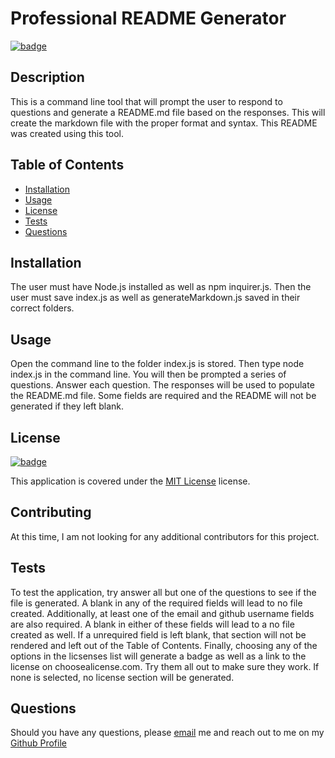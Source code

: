 # Professional README Generator

[![badge](https://img.shields.io/badge/license-MIT_License-purple)](https://choosealicense.com/licenses/mit)

## Description

This is a command line tool that will prompt the user to respond to questions and generate a README.md file based on the responses. This will create the markdown file with the proper format and syntax. This README was created using this tool.

## Table of Contents

- [Installation](#installation)
- [Usage](#usage)
- [License](#license)
- [Tests](#tests)
- [Questions](#questions)

## Installation

The user must have Node.js installed as well as npm inquirer.js. Then the user must save index.js as well as generateMarkdown.js saved in their correct folders.

## Usage

Open the command line to the folder index.js is stored. Then type node index.js in the command line. You will then be prompted a series of questions. Answer each question. The responses will be used to populate the README.md file. Some fields are required and the README will not be generated if they left blank.

## License

[![badge](https://img.shields.io/badge/license-MIT_License-purple)](https://choosealicense.com/licenses/mit)

This application is covered under the [MIT License](https://choosealicense.com/licenses/mit) license.

## Contributing

At this time, I am not looking for any additional contributors for this project.

## Tests

To test the application, try answer all but one of the questions to see if the file is generated. A blank in any of the required fields will lead to no file created. Additionally, at least one of the email and github username fields are also required. A blank in either of these fields will lead to a no file created as well. If a unrequired field is left blank, that section will not be rendered and left out of the Table of Contents. Finally, choosing any of the options in the licsenses list will generate a badge as well as a link to the license on choosealicense.com. Try them all out to make sure they work. If none is selected, no license section will be generated.

## Questions

Should you have any questions, please [email](vansal51@yahoo.com) me and reach out to me on my [Github Profile](https://github.com/hvansalisbury)
